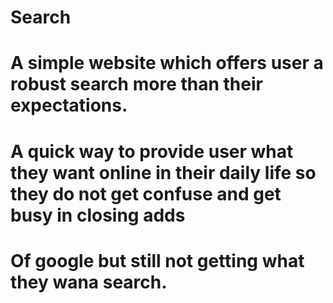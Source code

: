 # Search

# A simple website which offers user a robust search more than their expectations.

# A quick way to provide user what they want online in their daily life so they do not get confuse and get busy in closing adds

# Of google but still not getting what they wana search.
